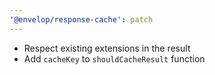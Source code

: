 ```yaml
---
'@envelop/response-cache': patch
---
```


- Respect existing extensions in the result
- Add `cacheKey` to `shouldCacheResult` function
